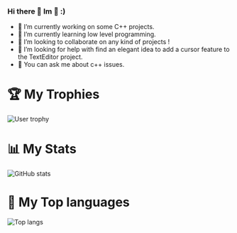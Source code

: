 ### Hi there 👋 Im 🐧 :)

- 🔭 I’m currently working on some C++ projects.
- 🌱 I’m currently learning low level programming.
- 👯 I’m looking to collaborate on any kind of projects !
- 🤔 I’m looking for help with find an elegant idea to add a cursor feature to the TextEditor project.
- 💬 You can ask me about c++ issues.

# 🏆 My Trophies
![User trophy](https://github-profile-trophy.vercel.app/?username=NApenguin&column=4&margin-w=15&margin-h=15&theme=dracula)

# 📊 My Stats
![GitHub stats](https://github-readme-stats.vercel.app/api?username=NApenguin&theme=dracula&rank_icon=github)

# 📝 My Top languages
![Top langs](https://github-readme-stats.vercel.app/api/top-langs/?username=NApenguin&layout=donut&theme=dracula)




